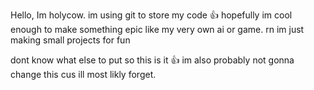 Hello, Im holycow. im using git to store my code 👍
hopefully im cool enough to make something epic like my very own ai or game.
rn im just making small projects for fun 

dont know what else to put so this is it 👍
im also probably not gonna change this cus ill most likly forget.
